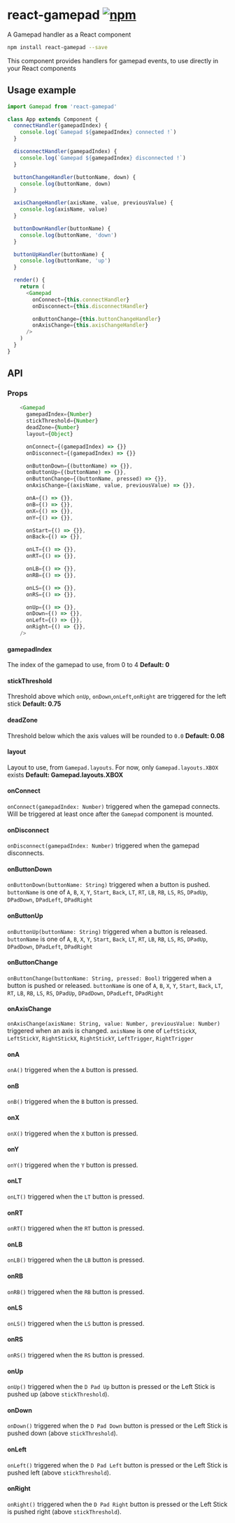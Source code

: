 # react-gamepad [![npm][npm-image]][npm-url]

[npm-image]: https://img.shields.io/npm/v/react-gamepad.svg
[npm-url]: https://npmjs.org/package/react-gamepad

A Gamepad handler as a React component

```bash
npm install react-gamepad --save
```

This component provides handlers for gamepad events, to use directly in your React components


## Usage example

```js
import Gamepad from 'react-gamepad'

class App extends Component {
  connectHandler(gamepadIndex) {
    console.log(`Gamepad ${gamepadIndex} connected !`)
  }

  disconnectHandler(gamepadIndex) {
    console.log(`Gamepad ${gamepadIndex} disconnected !`)
  }

  buttonChangeHandler(buttonName, down) {
    console.log(buttonName, down)
  }

  axisChangeHandler(axisName, value, previousValue) {
    console.log(axisName, value)
  }

  buttonDownHandler(buttonName) {
    console.log(buttonName, 'down')
  }

  buttonUpHandler(buttonName) {
    console.log(buttonName, 'up')
  }

  render() {
    return (
      <Gamepad
        onConnect={this.connectHandler}
        onDisconnect={this.disconnectHandler}

        onButtonChange={this.buttonChangeHandler}
        onAxisChange={this.axisChangeHandler}
      />
    )
  }
}
```

## API

### Props

```js
    <Gamepad
      gamepadIndex={Number}
      stickThreshold={Number}
      deadZone={Number}
      layout={Object}

      onConnect={(gamepadIndex) => {}}
      onDisconnect={(gamepadIndex) => {}}

      onButtonDown={(buttonName) => {}},
      onButtonUp={(buttonName) => {}},
      onButtonChange={(buttonName, pressed) => {}},
      onAxisChange={(axisName, value, previousValue) => {}},

      onA={() => {}},
      onB={() => {}},
      onX={() => {}},
      onY={() => {}},

      onStart={() => {}},
      onBack={() => {}},

      onLT={() => {}},
      onRT={() => {}},

      onLB={() => {}},
      onRB={() => {}},

      onLS={() => {}},
      onRS={() => {}},

      onUp={() => {}},
      onDown={() => {}},
      onLeft={() => {}},
      onRight={() => {}},
    />
```

#### gamepadIndex
The index of the gamepad to use, from 0 to 4
**Default: 0**

#### stickThreshold
Threshold above which `onUp`, `onDown`,`onLeft`,`onRight` are triggered for the left stick
**Default: 0.75**

#### deadZone
Threshold below which the axis values will be rounded to `0.0`
**Default: 0.08**

#### layout
Layout to use, from `Gamepad.layouts`. For now, only `Gamepad.layouts.XBOX` exists
**Default: Gamepad.layouts.XBOX**

#### onConnect
`onConnect(gamepadIndex: Number)` triggered when the gamepad connects. Will be triggered at least once after the `Gamepad` component is mounted.

#### onDisconnect
`onDisconnect(gamepadIndex: Number)` triggered when the gamepad disconnects.

#### onButtonDown
`onButtonDown(buttonName: String)` triggered when a button is pushed. `buttonName` is one of `A`, `B`, `X`, `Y`, `Start`, `Back`, `LT`, `RT`, `LB`, `RB`, `LS`, `RS`, `DPadUp`, `DPadDown`, `DPadLeft`, `DPadRight`

#### onButtonUp
`onButtonUp(buttonName: String)` triggered when a button is released. `buttonName` is one of `A`, `B`, `X`, `Y`, `Start`, `Back`, `LT`, `RT`, `LB`, `RB`, `LS`, `RS`, `DPadUp`, `DPadDown`, `DPadLeft`, `DPadRight`

#### onButtonChange
`onButtonChange(buttonName: String, pressed: Bool)` triggered when a button is pushed or released. `buttonName` is one of `A`, `B`, `X`, `Y`, `Start`, `Back`, `LT`, `RT`, `LB`, `RB`, `LS`, `RS`, `DPadUp`, `DPadDown`, `DPadLeft`, `DPadRight`

#### onAxisChange
`onAxisChange(axisName: String, value: Number, previousValue: Number)` triggered when an axis is changed. `axisName` is one of `LeftStickX`, `LeftStickY`, `RightStickX`, `RightStickY`, `LeftTrigger`, `RightTrigger`

#### onA
`onA()` triggered when the `A` button is pressed.

#### onB
`onB()` triggered when the `B` button is pressed.

#### onX
`onX()` triggered when the `X` button is pressed.

#### onY
`onY()` triggered when the `Y` button is pressed.

#### onLT
`onLT()` triggered when the `LT` button is pressed.

#### onRT
`onRT()` triggered when the `RT` button is pressed.

#### onLB
`onLB()` triggered when the `LB` button is pressed.

#### onRB
`onRB()` triggered when the `RB` button is pressed.

#### onLS
`onLS()` triggered when the `LS` button is pressed.

#### onRS
`onRS()` triggered when the `RS` button is pressed.

#### onUp
`onUp()` triggered when the `D Pad Up` button is pressed or the Left Stick is pushed up (above `stickThreshold`).

#### onDown
`onDown()` triggered when the `D Pad Down` button is pressed or the Left Stick is pushed down (above `stickThreshold`).

#### onLeft
`onLeft()` triggered when the `D Pad Left` button is pressed or the Left Stick is pushed left (above `stickThreshold`).

#### onRight
`onRight()` triggered when the `D Pad Right` button is pressed or the Left Stick is pushed right (above `stickThreshold`).
